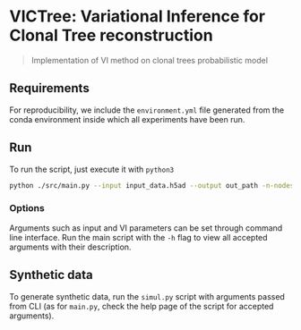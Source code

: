# VICTree: Variational Inference for Clonal Tree reconstruction
> Implementation of VI method on clonal trees probabilistic model

## Requirements

For reproducibility, we include the `environment.yml` file generated from the
conda environment inside which all experiments have been run.

## Run

To run the script, just execute it with `python3`

``` bash
python ./src/main.py --input input_data.h5ad --output out_path -n-nodes 10 --n-iter 100
```

### Options

Arguments such as input and VI parameters can be set through command line interface.
Run the main script with the `-h` flag to view all accepted arguments with their description.

## Synthetic data

To generate synthetic data, run the `simul.py` script with arguments passed from CLI (as for `main.py`,
check the help page of the script for accepted arguments).

